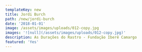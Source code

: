 ```yaml
---
templateKey: new
title: Jordi Burch
path: /new/jordi-burch
date: '2018-01-01'
image: /assets/images/uploads/012-copy.jpg
images: '![null](/assets/images/uploads/012-copy.jpg)'
description: As Durações do Rastro - Fundação Iberê Camargo
featured: 'Yes'
---
```


